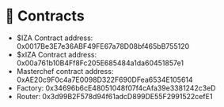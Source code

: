 # 📜 Contracts

* $IZA Contract address: 0x0017Be3E7e36ABF49FE67a78D08bf465bB755120
* $xIZA Contract address: 0x00a761b10B4Ff8Fc205E685484a1da60451857e1
* Masterchef contract address: 0xAE20c9F0c4a7E0098D322F690DFea6534E105614
* Factory: 0x34696b6cE48051048f07f4cAfa39e3381242c3eD
* Router: 0x3d99B2F578d94f61adcD899DE55F2991522cefE1
